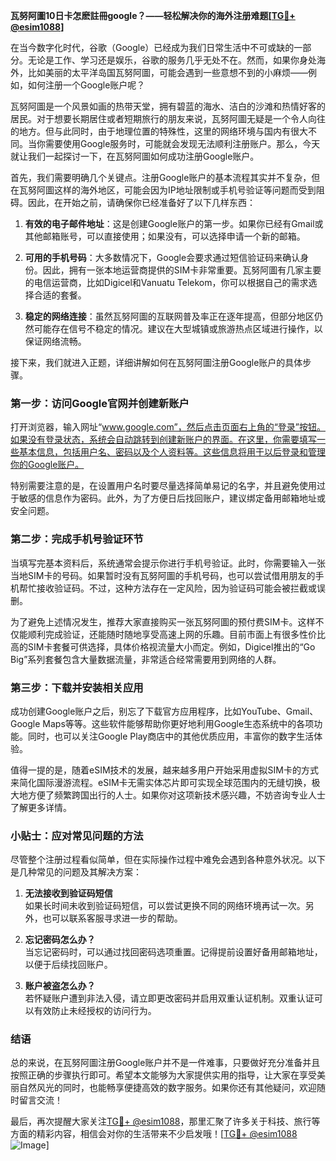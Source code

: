 **瓦努阿圖10日卡怎麽註冊google？——轻松解决你的海外注册难题[[TG💪+ @esim1088](https://t.me/s/esim1088)]**

在当今数字化时代，谷歌（Google）已经成为我们日常生活中不可或缺的一部分。无论是工作、学习还是娱乐，谷歌的服务几乎无处不在。然而，如果你身处海外，比如美丽的太平洋岛国瓦努阿圖，可能会遇到一些意想不到的小麻烦——例如，如何注册一个Google账户呢？

瓦努阿圖是一个风景如画的热带天堂，拥有碧蓝的海水、洁白的沙滩和热情好客的居民。对于想要长期居住或者短期旅行的朋友来说，瓦努阿圖无疑是一个令人向往的地方。但与此同时，由于地理位置的特殊性，这里的网络环境与国内有很大不同。当你需要使用Google服务时，可能就会发现无法顺利注册账户。那么，今天就让我们一起探讨一下，在瓦努阿圖如何成功注册Google账户。

首先，我们需要明确几个关键点。注册Google账户的基本流程其实并不复杂，但在瓦努阿圖这样的海外地区，可能会因为IP地址限制或手机号验证等问题而受到阻碍。因此，在开始之前，请确保你已经准备好了以下几样东西：

1. **有效的电子邮件地址**：这是创建Google账户的第一步。如果你已经有Gmail或其他邮箱账号，可以直接使用；如果没有，可以选择申请一个新的邮箱。
   
2. **可用的手机号码**：大多数情况下，Google会要求通过短信验证码来确认身份。因此，拥有一张本地运营商提供的SIM卡非常重要。瓦努阿圖有几家主要的电信运营商，比如Digicel和Vanuatu Telekom，你可以根据自己的需求选择合适的套餐。

3. **稳定的网络连接**：虽然瓦努阿圖的互联网普及率正在逐年提高，但部分地区仍然可能存在信号不稳定的情况。建议在大型城镇或旅游热点区域进行操作，以保证网络流畅。

接下来，我们就进入正题，详细讲解如何在瓦努阿圖注册Google账户的具体步骤。

### 第一步：访问Google官网并创建新账户

打开浏览器，输入网址“www.google.com”，然后点击页面右上角的“登录”按钮。如果没有登录状态，系统会自动跳转到创建新账户的界面。在这里，你需要填写一些基本信息，包括用户名、密码以及个人资料等。这些信息将用于以后登录和管理你的Google账户。

特别需要注意的是，在设置用户名时要尽量选择简单易记的名字，并且避免使用过于敏感的信息作为密码。此外，为了方便日后找回账户，建议绑定备用邮箱地址或安全问题。

### 第二步：完成手机号验证环节

当填写完基本资料后，系统通常会提示你进行手机号验证。此时，你需要输入一张当地SIM卡的号码。如果暂时没有瓦努阿圖的手机号码，也可以尝试借用朋友的手机帮忙接收验证码。不过，这种方法存在一定风险，因为验证码可能会被拦截或误删。

为了避免上述情况发生，推荐大家直接购买一张瓦努阿圖的预付费SIM卡。这样不仅能顺利完成验证，还能随时随地享受高速上网的乐趣。目前市面上有很多性价比高的SIM卡套餐可供选择，具体价格视流量大小而定。例如，Digicel推出的“Go Big”系列套餐包含大量数据流量，非常适合经常需要用到网络的人群。

### 第三步：下载并安装相关应用

成功创建Google账户之后，别忘了下载官方应用程序，比如YouTube、Gmail、Google Maps等等。这些软件能够帮助你更好地利用Google生态系统中的各项功能。同时，也可以关注Google Play商店中的其他优质应用，丰富你的数字生活体验。

值得一提的是，随着eSIM技术的发展，越来越多用户开始采用虚拟SIM卡的方式来简化国际漫游流程。eSIM卡无需实体芯片即可实现全球范围内的无缝切换，极大地方便了频繁跨国出行的人士。如果你对这项新技术感兴趣，不妨咨询专业人士了解更多详情。

### 小贴士：应对常见问题的方法

尽管整个注册过程看似简单，但在实际操作过程中难免会遇到各种意外状况。以下是几种常见的问题及其解决方案：

1. **无法接收到验证码短信**  
   如果长时间未收到验证码短信，可以尝试更换不同的网络环境再试一次。另外，也可以联系客服寻求进一步的帮助。

2. **忘记密码怎么办？**  
   当忘记密码时，可以通过找回密码选项重置。记得提前设置好备用邮箱地址，以便于后续找回账户。

3. **账户被盗怎么办？**  
   若怀疑账户遭到非法入侵，请立即更改密码并启用双重认证机制。双重认证可以有效防止未经授权的访问行为。

### 结语

总的来说，在瓦努阿圖注册Google账户并不是一件难事，只要做好充分准备并且按照正确的步骤执行即可。希望本文能够为大家提供实用的指导，让大家在享受美丽自然风光的同时，也能畅享便捷高效的数字服务。如果你还有其他疑问，欢迎随时留言交流！

最后，再次提醒大家关注[TG💪+ @esim1088](https://t.me/s/esim1088)，那里汇聚了许多关于科技、旅行等方面的精彩内容，相信会对你的生活带来不少启发哦！[[TG💪+ @esim1088](https://t.me/s/esim1088) ![Image](https://i.postimg.cc/4NQfJmqS/Snipaste-2025-05-13-00-14-12.png)]